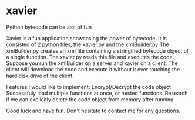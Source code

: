 # xavier
Python bytecode can be alot of fun

Xavier is a fun application showcasing the power of bytecode. 
It is consisted of 2 python files, the xavier.py and the xmlBuilder.py
The xmlBuilder.py creates an xml file containing a stringified bytecode object of a single function.
The xavier.py reads this file and executes the code.
Suppose you run the xmlBuilder on a server and xavier on a client. The client will download the code and execute it without it ever touching the hard disk drive of the client.

Features i would like to implement:
Encrypt/Decrypt the code object
Successfuly load multiple functions at once, or nested functions.
Research if we can explicitly delete the code object from memory after running 

Good luck and have fun. Don't hesitate to contact me for any questions.

